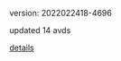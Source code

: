 version: 2022022418-4696

updated 14 avds

[details](https://github.com/0x74f917491bfa7ebfa379/ali_avd_db/blob/master/change_log/2022/02/24/18/4696.txt)